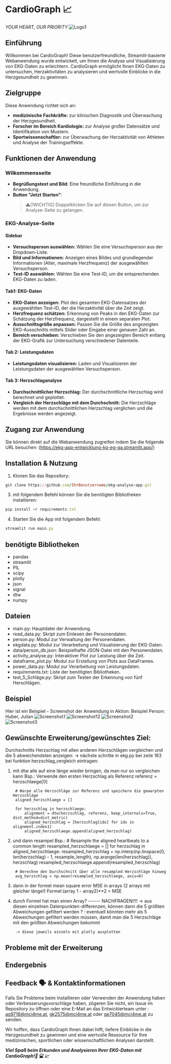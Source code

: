 # CardioGraph 📈
*YOUR HEART, OUR PRIORITY*
![Logo1](CardioGraph-Logo.png)


## Einführung
Willkommen bei CardioGraph! Diese benutzerfreundliche, Streamlit-basierte Webanwendung wurde entwickelt, um Ihnen die Analyse und Visualisierung von EKG-Daten zu erleichtern. CardioGraph ermöglicht Ihnen EKG-Daten zu untersuchen, Herzaktivitäten zu analysieren und wertvolle Einblicke in die Herzgesundheit zu gewinnen.


## Zielgruppe
Diese Anwendung richtet sich an:
- **medizinische Fachkräfte:** zur klinischen Diagnostik und Überwachung der Herzgesundheit.
- **Forscher im Bereich Kardiologie:** zur Analyse großer Datensätze und Identifikation von Mustern.
- **Sportwissenschaftler:** zur Überwachung der Herzaktivität von Athleten und Analyse der Trainingseffekte.


## Funktionen der Anwendung
### Wilkommensseite
- **Begrüßungstext und Bild:** Eine freundliche Einführung in die Anwendung.
- **Button "Jetzt Starten"**:
  >⚠️[!WICHTIG]
  >Doppelklicken Sie auf diesen Button, um zur Analyse-Seite zu gelangen.

### EKG-Analyse-Seite
#### Sidebar
- **Versuchsperson auswählen:**
  Wählen Sie eine Versuchsperson aus der Dropdown-Liste.
- **Bild und Informationen:**
  Anzeigen eines Bildes und grundlegender Informationen (Alter, maximale Herzfrequenz) der ausgewählten Versuchsperson.
- **Test-ID auswählen:**
  Wählen Sie eine Test-ID, um die entsprechenden EKG-Daten zu laden.

#### Tab1: EKG-Daten
- **EKG-Daten anzeigen:**
  Plot des gesamten EKG-Datensatzes der ausgewählten Test-ID, der die Herzaktivität über die Zeit zeigt. 
- **Herzfrequenz schätzen:**
  Erkennung von Peaks in den EKG-Daten zur Schätzung der Herzfrequenz, dargestellt in einem separaten Plot.
- **Ausschnittsgröße anpassen:**
  Passen Sie die Größe des angezeigten EKG-Ausschnitts mittels Slider oder Eingabe einer genauen Zahl an.
- **Bereich verschieben:**
  Verschieben Sie den angezeigten Bereich entlang der EKG-Grafik zur Untersuchung verschiedener Datenteile.

#### Tab 2: Leistungsdaten
- **Leistungsdaten visualisieren:**
  Laden und Visualisieren der Leistungsdaten der ausgewählten Versuchsperson.

#### Tab 3: Herzschlaganalyse
- **Durchschnittlicher Herzschlag:**
  Der durchschnittliche Herzschlag wird berechnet und geplottet.
- **Vergleich der Herzschläge mit dem Durchschnitt:**
  Die Herzschläge werden mit dem durchschnittlichen Herzschlag verglichen und die Ergebnisse werden angezeigt.


## Zugang zur Anwendung
Sie können direkt auf die Webanwendung zugreifen indem Sie die folgende URL besuchen:
(https://ekg-app-entwicklung-kg-eg-ga.streamlit.app/)


## Installation & Nutzung
1. Klonen Sie das Repository:
```ruby
git clone https://github.com/IhrBenutzername/ekg-analyse-app.git
```

3. mit folgendem Befehl können Sie die benötigten Bibliotheken installieren:
```ruby
pip install -r requirements.txt
```

4. Starten Sie die App mit folgendem Befehl:
```ruby
streamlit run main.py
```

## benötigte Bibliotheken
- pandas
- streamlit
- PIL
- scipy
- plotly
- json
- signal
- dtw
- numpy


## Dateien
- main.py: Hauptdatei der Anwendung.
- read_data.py: Skript zum Einlesen der Personendaten.
- person.py: Modul zur Verwaltung der Personendaten.
- ekgdata.py: Modul zur Verarbeitung und Visualisierung der EKG-Daten.
- data/person_db.json: Beispielhafte JSON-Datei mit den Personendaten.
- activity_analyse.py: Interaktiver Plot zur Leistung über die Zeit.
- dataframe_plot.py: Modul zur Erstellung von Plots aus DataFrames.
- power_data.py: Modul zur Verarbeitung von Leistungsdaten.
- requirements.txt: Liste der benötigten Bibliotheken.
- test_5_Schläge.py: Skript zum Testen der Erkennung von fünf Herschlägen.


## Beispiel
Hier ist ein Beispiel - Screenshot der Anwendung in Aktion:
Beispiel Person: Huber, Julian
![Screenshot1](screenshot_1.png)
![Screenshot12](screenshot_12.jpeg)
![Screenshot2](screenshot_2.png)
![Screenshot3](screenshot_3.png)


## Gewünschte Erweiterung/gewünschtes Ziel:
Durchschnitts Herzschlag mit allen anderen Herzschlägen vergleichen und die 5 abweichendsten anzeigen:
-> nächste schritte in ekg.py bei zeile 163 bei funktion herzschlag_vergleich eintragen:

1. mit dtw alle auf eine länge wieder bringen, da man nur so vergleichen kann Bsp.:
        Verwende den ersten Herzschlag als Referenz
        referenz = herzschlaege[0]
        
        # Warpe alle Herzschläge zur Referenz und speichere die gewarpten Herzschläge
        aligned_herzschlaege = []
        
        for herzschlag in herzschlaege:
            alignment = dtw(herzschlag, referenz, keep_internals=True, dist_method=dist_metric)
            aligned_herzschlag = [herzschlag[idx] for idx in alignment.index1]
            aligned_herzschlaege.append(aligned_herzschlag)
        
2. und dann resampel Bsp.:
        # Resample the aligned heartbeats to a common length
        resampled_herzschlaege = []
        for herzschlag in aligned_herzschlaege:
            resampled_herzschlag = np.interp(np.linspace(0, len(herzschlag) - 1, resample_length), np.arange(len(herzschlag)), herzschlag)
            resampled_herzschlaege.append(resampled_herzschlag)
        
        # Berechne den Durchschnitt über alle resampled Herzschläge hinweg
        avg_herzschlag = np.mean(resampled_herzschlaege, axis=0)

3. dann in der formel mean square error MSE in arrays
        (2 arrays mit gleicher länge!)
        Formel:(array 1 - array2)**2 = MSE

4. durch Formel hat man einen Array? ------ NACHFRAGEN!!!!
        -> aus diesen einzelnen Datenpunkten-differenzen, können dann die 5 größten Abweichungen gefiltert werden
        ? : eventuell könnten mehr als 5 Abweichungen gefiltert werden müssen, damit man die 5 Herzschläge mit den größten Abweichungen bekommt

        -> diese jeweils einzeln mit plotly ausplotten


## Probleme mit der Erweiterung


## Endergebnis


## Feedback 🗣️ & Kontaktinformationen
Falls Sie Probleme beim Installieren oder Verwenden der Anwendung haben oder Verbesserungsvorschläge haben, zögeren Sie nicht, ein Issue im Repository zu öffnen oder eine E-Mail an das Entwicklerteam unter : ag9716@mci4me.at, gk2575@mci4me.at oder ge7045@mci4me.at zu senden.


Wir hoffen, dass CardioGraph Ihnen dabei hilft, tiefere Einblicke in die Herzgesundheit zu gewinnen und eine wertvolle Ressource für Ihre medizinischen, sportlichen oder wissenschaftlichen Analysen darstellt.

***Viel Spaß beim Erkunden und Analysieren Ihrer EKG-Daten mit CardioGraph!🦾 💻 📈***
